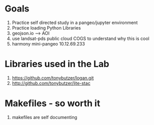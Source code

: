 # Goals
1. Practice self directed study in a pangeo/jupyter environment
2. Practice loading Python Libraries
3. geojson.io --> AOI
4. use landsat-pds public cloud COGS to understand why this is cool
5. harmony mini-pangeo 10.12.69.233

# Libraries used in the Lab
1. https://github.com/tonybutzer/logan.git
2. http://github.com/tonybutzer/lite-stac

# Makefiles - so worth it
1. makefiles are self documenting
